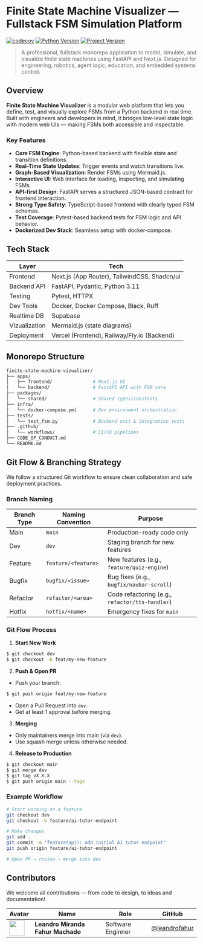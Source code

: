 # Finite State Machine Visualizer — Fullstack FSM Simulation Platform

[![codecov](https://codecov.io/gh/leandrofahur/finite-state-machines-vizualizer/branch/main/graph/badge.svg?token=YR9K32XX5X)](https://codecov.io/gh/leandrofahur/finite-state-machines-vizualizer)
[![Python Version](https://img.shields.io/badge/python-3.12%2B-blue.svg)](https://www.python.org/downloads/)
[![Project Version](https://img.shields.io/badge/version-0.1.0-green.svg)](https://github.com/leandrofahur/finite-state-machines-vizualizer/releases)

> A professional, fullstack monorepo application to model, simulate, and visualize finite state machines using FastAPI and Next.js. Designed for engineering, robotics, agent logic, education, and embedded systems control.

## Overview
**Finite State Machine Visualizer** is a modular web platform that lets you define, test, and visually explore FSMs from a Python backend in real time. Built with engineers and developers in mind, it bridges low-level state logic with modern web UIs — making FSMs both accessible and inspectable.

### Key Features

- **Core FSM Engine**: Python-based backend with flexible state and transition definitions.
- **Real-Time State Updates**: Trigger events and watch transitions live.
- **Graph-Based Visualization**: Render FSMs using Mermaid.js.
- **Interactive UI**: Web interface for loading, inspecting, and simulating FSMs.
- **API-first Design**: FastAPI serves a structured JSON-based contract for frontend interaction.
- **Strong Type Safety**: TypeScript-based frontend with clearly typed FSM schemas.
- **Test Coverage**: Pytest-based backend tests for FSM logic and API behavior.
- **Dockerized Dev Stack**: Seamless setup with docker-compose.



## Tech Stack

| Layer        | Tech                                               |
|--------------|----------------------------------------------------|
| Frontend     | Next.js (App Router), TailwindCSS, Shadcn/ui       |
| Backend API  | FastAPI, Pydantic, Python 3.11                     |
| Testing      | Pytest, HTTPX                                      |
| Dev Tools	   | Docker, Docker Compose, Black, Ruff                |
| Realtime DB  | Supabase                                           |
| Vizualization| Mermaid.js (state diagrams)                        |
| Deployment   | Vercel (Frontend), Railway/Fly.io (Backend)        |



## Monorepo Structure
```bash
finite-state-machine-vizualizer/
├── apps/
│   ├── frontend/               # Next.js UI
│   └── backend/                # FastAPI API with FSM core
├── packages/
│   └── shared/                 # Shared types/constants
├── infra/
│   └── docker-compose.yml      # Dev environment orchestration
├── tests/
│   └── test_fsm.py             # Backend unit & integration tests
├── .github/
│   └── workflows/              # CI/CD pipelines
├── CODE_OF_CONDUCT.md
└── README.md
```



## Git Flow & Branching Strategy
We follow a structured Git workflow to ensure clean collaboration and safe deployment practices.

### Branch Naming

| Branch Type | Naming Convention   | Purpose |
|-------------|---------------------|---------|
| Main        | `main`              | Production-ready code only                        |
| Dev         | `dev`               | Staging branch for new features                   |
| Feature     | `feature/<feature>` | New features (e.g., `feature/quiz-engine`)        |
| Bugfix      | `bugfix/<issue>`    | Bug fixes (e.g., `bugfix/navbar-scroll`)          |
| Refactor    | `refactor/<area>`   | Code refactoring (e.g., `refactor/tts-handler`)   |
| Hotfix      | `hotfix/<name>`     | Emergency fixes for `main`                        |



### Git Flow Process

1. **Start New Work**
```bash
$ git checkout dev
$ git checkout -b feat/my-new-feature
```

2. **Push & Open PR**
- Push your branch:

```bash
$ git push origin feat/my-new-feature
```

- Open a Pull Request into `dev`.
- Get at least 1 approval before merging.

3. **Merging**
- Only maintainers merge into main (via `dev`).
- Use squash merge unless otherwise needed.

4. **Release to Production**

```bash
$ git checkout main
$ git merge dev
$ git tag vX.X.X
$ git push origin main --tags
```

### Example Workflow
```bash
# Start working on a feature
git checkout dev
git checkout -b feature/ai-tutor-endpoint

# Make changes
git add .
git commit -m "feature(api): add initial AI tutor endpoint"
git push origin feature/ai-tutor-endpoint

# Open PR → review → merge into dev
```



## Contributors
We welcome all contributions — from code to design, to ideas and documentation!

| Avatar | Name | Role | GitHub |
|--------|------|------|--------|
| <img src="https://avatars.githubusercontent.com/u/46628080?u=7c2c2d90408b1a731118b5b3512d9da890cf2d45&v=4" width="40" /> | **Leandro Miranda Fahur Machado** | Software Enginner | [@leandrofahur](https://github.com/leandrofahur) |
